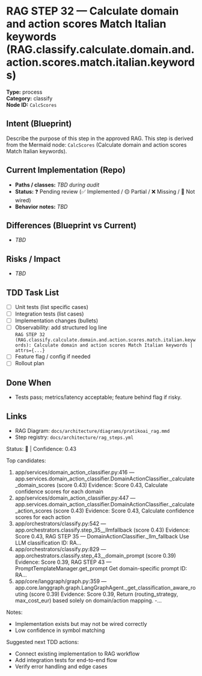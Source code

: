 # RAG STEP 32 — Calculate domain and action scores Match Italian keywords (RAG.classify.calculate.domain.and.action.scores.match.italian.keywords)

**Type:** process  
**Category:** classify  
**Node ID:** `CalcScores`

## Intent (Blueprint)
Describe the purpose of this step in the approved RAG. This step is derived from the Mermaid node: `CalcScores` (Calculate domain and action scores Match Italian keywords).

## Current Implementation (Repo)
- **Paths / classes:** _TBD during audit_
- **Status:** ❓ Pending review (✅ Implemented / 🟡 Partial / ❌ Missing / 🔌 Not wired)
- **Behavior notes:** _TBD_

## Differences (Blueprint vs Current)
- _TBD_

## Risks / Impact
- _TBD_

## TDD Task List
- [ ] Unit tests (list specific cases)
- [ ] Integration tests (list cases)
- [ ] Implementation changes (bullets)
- [ ] Observability: add structured log line  
  `RAG STEP 32 (RAG.classify.calculate.domain.and.action.scores.match.italian.keywords): Calculate domain and action scores Match Italian keywords | attrs={...}`
- [ ] Feature flag / config if needed
- [ ] Rollout plan

## Done When
- Tests pass; metrics/latency acceptable; feature behind flag if risky.

## Links
- RAG Diagram: `docs/architecture/diagrams/pratikoai_rag.mmd`
- Step registry: `docs/architecture/rag_steps.yml`


<!-- AUTO-AUDIT:BEGIN -->
Status: 🔌  |  Confidence: 0.43

Top candidates:
1) app/services/domain_action_classifier.py:416 — app.services.domain_action_classifier.DomainActionClassifier._calculate_domain_scores (score 0.43)
   Evidence: Score 0.43, Calculate confidence scores for each domain
2) app/services/domain_action_classifier.py:447 — app.services.domain_action_classifier.DomainActionClassifier._calculate_action_scores (score 0.43)
   Evidence: Score 0.43, Calculate confidence scores for each action
3) app/orchestrators/classify.py:542 — app.orchestrators.classify.step_35__llmfallback (score 0.43)
   Evidence: Score 0.43, RAG STEP 35 — DomainActionClassifier._llm_fallback Use LLM classification
ID: RA...
4) app/orchestrators/classify.py:829 — app.orchestrators.classify.step_43__domain_prompt (score 0.39)
   Evidence: Score 0.39, RAG STEP 43 — PromptTemplateManager.get_prompt Get domain-specific prompt
ID: RA...
5) app/core/langgraph/graph.py:359 — app.core.langgraph.graph.LangGraphAgent._get_classification_aware_routing (score 0.39)
   Evidence: Score 0.39, Return (routing_strategy, max_cost_eur) based solely on domain/action mapping.
-...

Notes:
- Implementation exists but may not be wired correctly
- Low confidence in symbol matching

Suggested next TDD actions:
- Connect existing implementation to RAG workflow
- Add integration tests for end-to-end flow
- Verify error handling and edge cases
<!-- AUTO-AUDIT:END -->